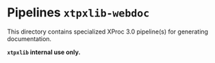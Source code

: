 # Pipelines `xtpxlib-webdoc`

This directory contains specialized XProc 3.0 pipeline(s) for generating documentation.

**`xtpxlib` internal use only.**

